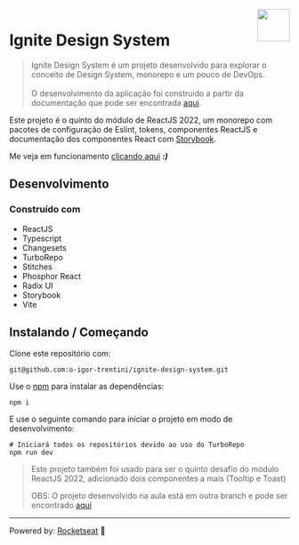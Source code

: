 <img src="https://drive.google.com/uc?export=view&id=1I8Gil5iH_K_4CeHBAvK-JlmDxGOIN-he" alt="" width="58" height="58" align="right" />

# Ignite Design System

> Ignite Design System é um projeto desenvolvido para explorar o conceito de Design System, monorepo e um pouco de DevOps.
> <br/><br/> O desenvolvimento da aplicação foi construido a partir da documentação que pode ser encontrada [aqui][].

Este projeto é o quinto do módulo de ReactJS 2022, um monorepo com pacotes de configuração de Eslint, tokens,
componentes ReactJS e documentação dos componentes React com [Storybook](https://storybook.js.org/).

Me veja em funcionamento [clicando aqui][] ***:)***

## Desenvolvimento

### Construído com

- ReactJS
- Typescript
- Changesets
- TurboRepo
- Stitches
- Phosphor React
- Radix UI
- Storybook
- Vite

## Instalando / Começando

Clone este repositório com:

```shell
git@github.com:o-igor-trentini/ignite-design-system.git
```

Use o [npm][] para instalar as dependências:

```shell
npm i
```

E use o seguinte comando para iniciar o projeto em modo de desenvolvimento:

```shell
# Iniciará todos os repositórios devido ao uso do TurboRepo
npm run dev
```

> Este projeto também foi usado para ser o quinto desafio do módulo ReactJS 2022,
> adicionado dois componentes a mais (Tooltip e Toast)
> 
> OBS: O projeto desenvolvido na aula está em outra branch e pode ser encontrado [aqui](https://github.com/o-igor-trentini/ignite-design-system/tree/class-project)

---

Powered by: [Rocketseat][] 🚀

[Rocketseat]: https://www.rocketseat.com.br/
[clicando aqui]: https://o-igor-trentini.github.io/ignite-design-system/
[npm]: https://www.npmjs.com/
[aqui]: https://efficient-sloth-d85.notion.site/Desafio-05-Adicionando-mais-componentes-do-Design-System-62fe007e1bd143cb9c4af418b35bcf51
